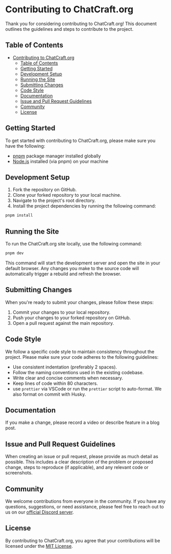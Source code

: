 # Contributing to ChatCraft.org

Thank you for considering contributing to ChatCraft.org! This document outlines the guidelines and steps to contribute to the project.

## Table of Contents

- [Contributing to ChatCraft.org](#contributing-to-chatcraftorg)
  - [Table of Contents](#table-of-contents)
  - [Getting Started](#getting-started)
  - [Development Setup](#development-setup)
  - [Running the Site](#running-the-site)
  - [Submitting Changes](#submitting-changes)
  - [Code Style](#code-style)
  - [Documentation](#documentation)
  - [Issue and Pull Request Guidelines](#issue-and-pull-request-guidelines)
  - [Community](#community)
  - [License](#license)

## Getting Started

To get started with contributing to ChatCraft.org, please make sure you have the following:

- [pnpm](https://pnpm.io) package manager installed globally
- [Node.js](https://nodejs.org) installed (via pnpm) on your machine

## Development Setup

1. Fork the repository on GitHub.
2. Clone your forked repository to your local machine.
3. Navigate to the project's root directory.
4. Install the project dependencies by running the following command:

```bash
pnpm install
```

## Running the Site

To run the ChatCraft.org site locally, use the following command:

```bash
pnpm dev
```

This command will start the development server and open the site in your default browser. Any changes you make to the source code will automatically trigger a rebuild and refresh the browser.

## Submitting Changes

When you're ready to submit your changes, please follow these steps:

1. Commit your changes to your local repository.
2. Push your changes to your forked repository on GitHub.
3. Open a pull request against the main repository.

## Code Style

We follow a specific code style to maintain consistency throughout the project. Please make sure your code adheres to the following guidelines:

- Use consistent indentation (preferably 2 spaces).
- Follow the naming conventions used in the existing codebase.
- Write clear and concise comments when necessary.
- Keep lines of code within 80 characters.
- use `prettier` via VSCode or run the `prettier` script to auto-format. We also format on commit with Husky.

## Documentation

If you make a change, please record a video or describe feature in a blog post.

## Issue and Pull Request Guidelines

When creating an issue or pull request, please provide as much detail as possible. This includes a clear description of the problem or proposed change, steps to reproduce (if applicable), and any relevant code or screenshots.

## Community

We welcome contributions from everyone in the community. If you have any questions, suggestions, or need assistance, please feel free to reach out to us on our [official Discord server](https://discord.gg/A3gmeJY9).

## License

By contributing to ChatCraft.org, you agree that your contributions will be licensed under the [MIT License](https://opensource.org/licenses/MIT).
